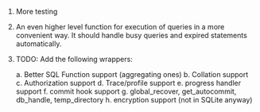 1. More testing

2. An even higher level function for execution of queries in a more
   convenient way.  It should handle busy queries and expired statements
   automatically.

3. TODO: Add the following wrappers:

     a. Better SQL Function support (aggregating ones)
     b. Collation support
     c. Authorization support
     d. Trace/profile support
     e. progress handler support
     f. commit hook support
     g. global_recover, get_autocommit, db_handle, temp_directory
     h. encryption support (not in SQLite anyway)
